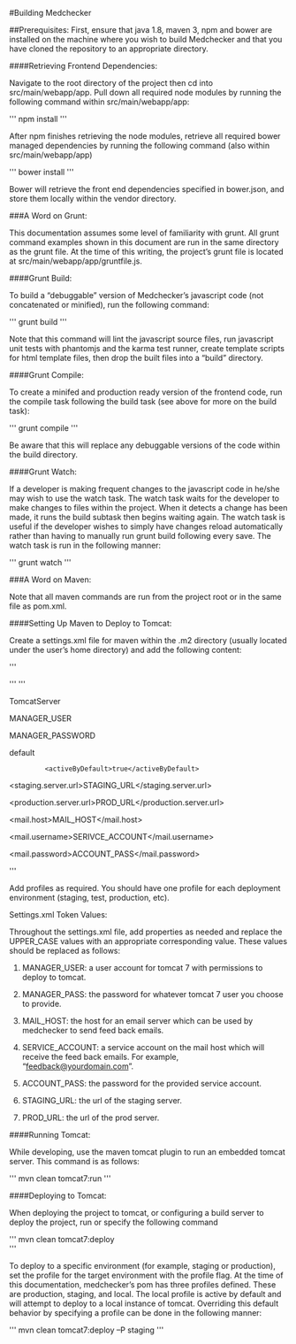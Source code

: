#Building Medchecker 

##Prerequisites: 
First, ensure that java 1.8, maven 3, npm and bower are installed on the machine where you wish to build Medchecker and that you have cloned the repository to an appropriate directory.  

####Retrieving Frontend Dependencies: 

Navigate to the root directory of the project then cd into src/main/webapp/app.  Pull down all required node modules by running the following command within src/main/webapp/app: 
 
'''
npm install
'''

After npm finishes retrieving the node modules, retrieve all required bower managed dependencies by running the following command (also within src/main/webapp/app) 

 
'''
bower install 
'''
 
Bower will retrieve the front end dependencies specified in bower.json, and store them locally within the vendor directory. 

###A Word on Grunt: 

This documentation assumes some level of familiarity with grunt.  All grunt command examples shown in this document are run in the same directory as the grunt file.  At the time of this writing, the project’s grunt file is located at src/main/webapp/app/gruntfile.js. 

####Grunt Build: 

To build a “debuggable” version of Medchecker’s javascript code (not concatenated or minified), run the following command: 

'''
grunt build 
'''

Note that this command will lint the javascript source files, run javascript unit tests with phantomjs and the karma test runner, create template scripts for html template files, then drop the built files into a “build” directory. 

####Grunt Compile: 

To create a minifed and production ready version of the frontend code, run the compile task following the build task (see above for more on the build task): 

'''
grunt compile 
'''

Be aware that this will replace any debuggable versions of the code within the build directory.  

####Grunt Watch: 

If a developer is making frequent changes to the javascript code in he/she may wish to use the watch task.  The watch task waits for the developer to make changes to files within the project.  When it detects a change has been made, it runs the build subtask then begins waiting again.  The watch task is useful if the developer wishes to simply have changes reload automatically rather than having to manually run grunt build following every save.  The watch task is run in the following manner: 

'''
grunt watch 
'''

###A Word on Maven: 

Note that all maven commands are run from the project root or in the same file as pom.xml. 

####Setting Up Maven to Deploy to Tomcat:  

Create a settings.xml file for maven within the .m2 directory (usually located under the user’s home directory) and add the following content: 

 
'''
<?xml version="1.0" encoding="UTF-8"?> 
'''
'''
<settings> 

<servers> 

<server> 

<id>TomcatServer</id> 

<username>MANAGER_USER</username> 

<password>MANAGER_PASSWORD</password> 

</server> 

</servers> 

<profiles> 

<profile> 

<id>default</id> 

<activation> 

             <activeByDefault>true</activeByDefault> 

</activation> 

<properties> 

<staging.server.url>STAGING_URL</staging.server.url> 

<production.server.url>PROD_URL</production.server.url> 

<mail.host>MAIL_HOST</mail.host> 

<mail.username>SERIVCE_ACCOUNT</mail.username> 

<mail.password>ACCOUNT_PASS</mail.password> 

</properties> 

</profile> 

</profiles> 

</settings> 
'''

Add profiles as required.  You should have one profile for each deployment environment (staging, test, production, etc).  

Settings.xml Token Values: 

Throughout the settings.xml file, add properties as needed and replace the UPPER_CASE values with an appropriate corresponding value.  These values should be replaced as follows: 

 

1. MANAGER_USER: a user account for tomcat 7 with permissions to deploy to tomcat. 

2. MANAGER_PASS: the password for whatever tomcat 7 user you choose to provide. 

3. MAIL_HOST: the host for an email server which can be used by medchecker to send feed back  emails. 

4. SERVICE_ACCOUNT: a service account on the mail host which will receive the feed back emails.  For example, “feedback@yourdomain.com”. 

5. ACCOUNT_PASS: the password for the provided service account. 

6. STAGING_URL: the url of the staging server. 

7. PROD_URL: the url of the prod server. 

####Running Tomcat: 

While developing, use the maven tomcat plugin to run an embedded tomcat server.  This command is as follows: 
 
'''
mvn clean tomcat7:run 
'''

####Deploying to Tomcat: 

When deploying the project to tomcat, or configuring a build server to deploy the project, run or specify the following command 
 
'''
mvn clean tomcat7:deploy  
'''

To deploy to a specific environment (for example, staging or production), set the profile for the target environment with the profile flag.  At the time of this documentation, medchecker’s pom has three profiles defined.  These are production, staging, and local.  The local profile is active by default and will attempt to deploy to a local instance of tomcat.  Overriding this default behavior by specifying a profile can be done in the following manner: 

'''
mvn clean tomcat7:deploy –P staging 
'''